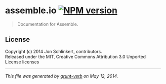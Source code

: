 # assemble.io [![NPM version](https://badge.fury.io/js/assemble.io.png)](http://badge.fury.io/js/assemble.io)

> Documentation for Assemble.

## License
Copyright (c) 2014 Jon Schlinkert, contributors.  
Released under the MIT, Creative Commons Attribution 3.0 Unported License licenses

***

_This file was generated by [grunt-verb](https://github.com/assemble/grunt-verb) on May 12, 2014._
